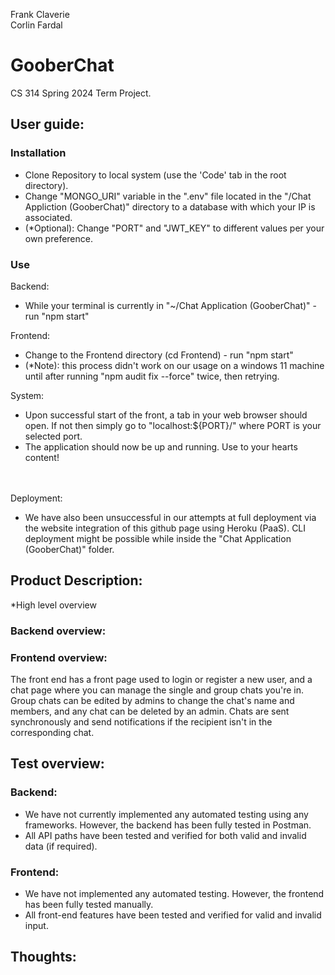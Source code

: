 Frank Claverie</br>
Corlin Fardal

# GooberChat
CS 314 Spring 2024 Term Project.
## User guide:



### Installation
* Clone Repository to local system (use the 'Code' tab in the root directory). 
* Change "MONGO_URI" variable in the ".env" file located in the "/Chat Appliction (GooberChat)" directory to a database with which your IP is associated.
* (*Optional): Change "PORT" and "JWT_KEY" to different values per your own preference.



### Use
Backend:
* While your terminal is currently in "~/Chat Application (GooberChat)" - run "npm start"

Frontend:
* Change to the Frontend directory (cd Frontend) - run "npm start"
* (*Note): this process didn't work on our usage on a windows 11 machine until after running "npm audit fix --force" twice, then retrying. 
  
System:
* Upon successful start of the front, a tab in your web browser should open. If not then simply go to "localhost:${PORT}/" where PORT is your selected port.
* The application should now be up and running. Use to your hearts content!

<br><br>Deployment:
* We have also been unsuccessful in our attempts at full deployment via the website integration of this github page using Heroku (PaaS). CLI deployment might be possible while inside the "Chat Application (GooberChat)" folder. 


  
## Product Description:
*High level overview

### Backend overview:

### Frontend overview:
The front end has a front page used to login or register a new user, and a chat page where you can manage the single and group chats you're in. Group chats can be edited by admins to change the chat's name and members, and any chat can be deleted by an admin. Chats are sent synchronously and send notifications if the recipient isn't in the corresponding chat.


## Test overview:
### Backend:
* We have not currently implemented any automated testing using any frameworks. However, the backend has been fully tested in Postman.
* All API paths have been tested and verified for both valid and invalid data (if required).

### Frontend:
* We have not implemented any automated testing. However, the frontend has been fully tested manually.
* All front-end features have been tested and verified for valid and invalid input.


## Thoughts:
